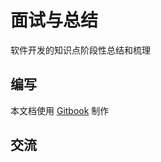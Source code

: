 # 面试与总结

软件开发的知识点阶段性总结和梳理

## 编写

本文档使用 [Gitbook](https://github.com/GitbookIO/gitbook) 制作

## 交流

<!-- ![group](./qq_group.png) -->
